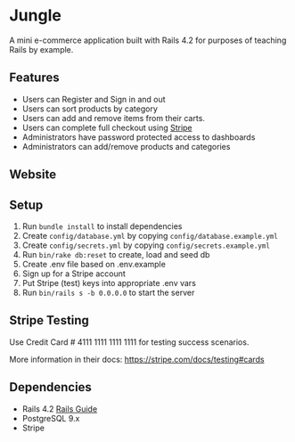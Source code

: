 # Jungle

A mini e-commerce application built with Rails 4.2 for purposes of teaching Rails by example.

## Features

* Users can Register and Sign in and out
* Users can sort products by category
* Users can add and remove items from their carts.
* Users can complete full checkout using [Stripe](https://stripe.com/en-ca)
* Administrators have password protected access to dashboards
* Administrators can add/remove products and categories

## Website



## Setup

1. Run `bundle install` to install dependencies
2. Create `config/database.yml` by copying `config/database.example.yml`
3. Create `config/secrets.yml` by copying `config/secrets.example.yml`
4. Run `bin/rake db:reset` to create, load and seed db
5. Create .env file based on .env.example
6. Sign up for a Stripe account
7. Put Stripe (test) keys into appropriate .env vars
8. Run `bin/rails s -b 0.0.0.0` to start the server

## Stripe Testing

Use Credit Card # 4111 1111 1111 1111 for testing success scenarios.

More information in their docs: <https://stripe.com/docs/testing#cards>

## Dependencies

* Rails 4.2 [Rails Guide](http://guides.rubyonrails.org/v4.2/)
* PostgreSQL 9.x
* Stripe

